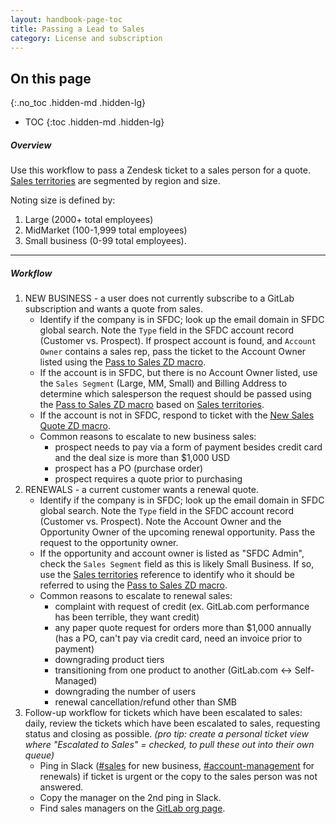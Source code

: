 ```yaml
---
layout: handbook-page-toc
title: Passing a Lead to Sales
category: License and subscription
---
```


## On this page
{:.no_toc .hidden-md .hidden-lg}

- TOC
{:toc .hidden-md .hidden-lg}

##### Overview

Use this workflow to pass a Zendesk ticket to a sales person for a quote. [Sales territories](https://about.gitlab.com/handbook/sales/territories/) are segmented by region and size. 

Noting size is defined by:
1. Large (2000+ total employees)
1. MidMarket (100-1,999 total employees)
1. Small business (0-99 total employees).

---
##### Workflow


1. NEW BUSINESS - a user does not currently subscribe to a GitLab subscription and wants a quote from sales.
     - Identify if the company is in SFDC; look up the email domain in SFDC global search. Note the `Type` field in the SFDC account record (Customer vs. Prospect). If prospect account is found, and `Account Owner` contains a sales rep, pass the ticket to the Account Owner listed using the [Pass to Sales ZD macro](https://gitlab.zendesk.com/agent/admin/macros/360025924680).
    - If the account is in SFDC, but there is no Account Owner listed, use the `Sales Segment` (Large, MM, Small) and Billing Address to determine which salesperson the request should be passed using the [Pass to Sales ZD macro](https://gitlab.zendesk.com/agent/admin/macros/360025924680) based on [Sales territories](https://about.gitlab.com/handbook/sales/territories/).
    - If the account is not in SFDC, respond to ticket with the [New Sales Quote ZD macro](https://gitlab.zendesk.com/agent/admin/macros/360026025019).
    - Common reasons to escalate to new business sales:
        - prospect needs to pay via a form of payment besides credit card and the deal size is more than $1,000 USD
        - prospect has a PO (purchase order)
        - prospect requires a quote prior to purchasing
1. RENEWALS - a current customer wants a renewal quote.
    - Identify if the company is in SFDC; look up the email domain in SFDC global search. Note the `Type` field in the SFDC account record (Customer vs. Prospect). Note the Account Owner and the Opportunity Owner of the upcoming renewal opportunity. Pass the request to the opportunity owner.
    - If the opportunity and account owner is listed as "SFDC Admin", check the `Sales Segment` field as this is likely Small Business. If so, use the [Sales territories](https://about.gitlab.com/handbook/sales/territories/) reference to identify who it should be referred to using the [Pass to Sales ZD macro](https://gitlab.zendesk.com/agent/admin/macros/360025924680).
    - Common reasons to escalate to renewal sales: 
        - complaint with request of credit (ex. GitLab.com performance has been terrible, they want credit)
        - any paper quote request for orders more than $1,000 annually (has a PO, can't pay via credit card, need an invoice prior to payment)
        - downgrading product tiers
        - transitioning from one product to another (GitLab.com <-> Self-Managed)
        - downgrading the number of users
        - renewal cancellation/refund other than SMB
1. Follow-up workflow for tickets which have been escalated to sales: daily, review the tickets which have been escalated to sales, requesting status and closing as possible. 
_(pro tip: create a personal ticket view where "Escalated to Sales" = checked, to pull these out into their own queue)_ 
    - Ping in Slack ([#sales](https://gitlab.slack.com/archives/C02NE5PQM) for new business, [#account-management](https://gitlab.slack.com/archives/C44SXGG8M) for renewals) if ticket is urgent or the copy to the sales person was not answered. 
    - Copy the manager on the 2nd ping in Slack. 
    - Find sales managers on the [GitLab org page](https://about.gitlab.com/company/team/org-chart/). 
